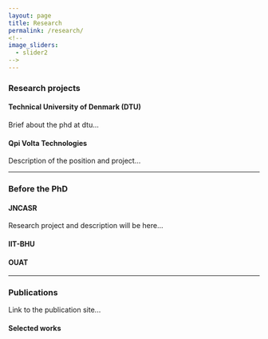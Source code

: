 ```yaml
---
layout: page
title: Research
permalink: /research/
<!--
image_sliders:
  - slider2
-->
---
```


### Research projects
<!-- 
comment out the unecessary things

{% include slider.html selector="slider2" %}
-->

#### Technical University of Denmark (DTU)

Brief about the phd at dtu... 





#### Qpi Volta Technologies

Description of the position and project...

------------------------------------


### Before the PhD 

#### JNCASR

Research project and description will be here...


#### IIT-BHU





#### OUAT



---------------------------------



### Publications

Link to the publication site... 


#### Selected works

